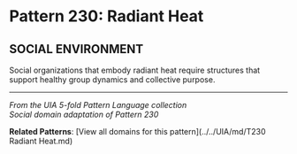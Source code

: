 # Pattern 230: Radiant Heat

## SOCIAL ENVIRONMENT

Social organizations that embody radiant heat require structures that support healthy group dynamics and collective purpose.

---

*From the UIA 5-fold Pattern Language collection*  
*Social domain adaptation of Pattern 230*

**Related Patterns**: [View all domains for this pattern](../../UIA/md/T230 Radiant Heat.md)